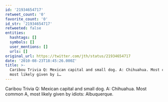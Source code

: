 ```yaml
---
id: '21934654717'
retweet_count: '0'
favorite_count: '0'
id_str: '21934654717'
retweeted: false
entities:
  hashtags: []
  symbols: []
  user_mentions: []
  urls: []
original_url: https://twitter.com/jth/status/21934654717
date: '2010-08-23T18:45:26.000Z'
title: >-
  Caribou Trivia Q: Mexican capital and small dog. A: Chihuahua. Most common A,
  most likely given by i…
---
```


Caribou Trivia Q: Mexican capital and small dog. A: Chihuahua. Most common A, most likely given by idiots: Albuquerque.